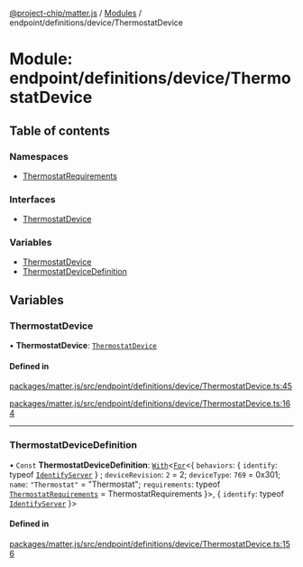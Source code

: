 [@project-chip/matter.js](../README.md) / [Modules](../modules.md) / endpoint/definitions/device/ThermostatDevice

# Module: endpoint/definitions/device/ThermostatDevice

## Table of contents

### Namespaces

- [ThermostatRequirements](endpoint_definitions_device_ThermostatDevice.ThermostatRequirements.md)

### Interfaces

- [ThermostatDevice](../interfaces/endpoint_definitions_device_ThermostatDevice.ThermostatDevice.md)

### Variables

- [ThermostatDevice](endpoint_definitions_device_ThermostatDevice.md#thermostatdevice)
- [ThermostatDeviceDefinition](endpoint_definitions_device_ThermostatDevice.md#thermostatdevicedefinition)

## Variables

### ThermostatDevice

• **ThermostatDevice**: [`ThermostatDevice`](../interfaces/endpoint_definitions_device_ThermostatDevice.ThermostatDevice.md)

#### Defined in

[packages/matter.js/src/endpoint/definitions/device/ThermostatDevice.ts:45](https://github.com/project-chip/matter.js/blob/2d9f2165d2672864fda3496a6d0d5f93597f82c6/packages/matter.js/src/endpoint/definitions/device/ThermostatDevice.ts#L45)

[packages/matter.js/src/endpoint/definitions/device/ThermostatDevice.ts:164](https://github.com/project-chip/matter.js/blob/2d9f2165d2672864fda3496a6d0d5f93597f82c6/packages/matter.js/src/endpoint/definitions/device/ThermostatDevice.ts#L164)

___

### ThermostatDeviceDefinition

• `Const` **ThermostatDeviceDefinition**: [`With`](node_export._internal_.md#with)\<[`For`](behavior_cluster_export._internal_.EndpointType.md#for)\<\{ `behaviors`: \{ `identify`: typeof [`IdentifyServer`](behavior_definitions_identify_export.IdentifyServer.md)  } ; `deviceRevision`: ``2`` = 2; `deviceType`: ``769`` = 0x301; `name`: ``"Thermostat"`` = "Thermostat"; `requirements`: typeof [`ThermostatRequirements`](endpoint_definitions_device_ThermostatDevice.ThermostatRequirements.md) = ThermostatRequirements }\>, \{ `identify`: typeof [`IdentifyServer`](behavior_definitions_identify_export.IdentifyServer.md)  }\>

#### Defined in

[packages/matter.js/src/endpoint/definitions/device/ThermostatDevice.ts:156](https://github.com/project-chip/matter.js/blob/2d9f2165d2672864fda3496a6d0d5f93597f82c6/packages/matter.js/src/endpoint/definitions/device/ThermostatDevice.ts#L156)

